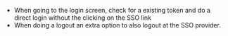 - When going to the login screen, check for a existing token and do a
  direct login without the clicking on the SSO link
- When doing a logout an extra option to also logout at the SSO
  provider.
